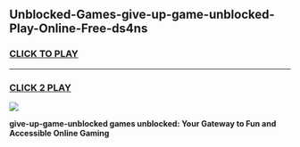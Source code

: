 
## Unblocked-Games-give-up-game-unblocked-Play-Online-Free-ds4ns
<h3>
<a href="https://premium76.site?title=give-up-game-unblocked&ref=26A">CLICK TO PLAY</a></h3>
<hr>

<h3>
<a href="https://premium76.site?title=give-up-game-unblocked&ref=26A">CLICK 2 PLAY</a>
  
</h3>

<a href="https://premium76.site?title=give-up-game-unblocked&ref=26A"><img src="https://clearcache.store/games.png"></a>


**give-up-game-unblocked games unblocked: Your Gateway to Fun and Accessible Online Gaming**
